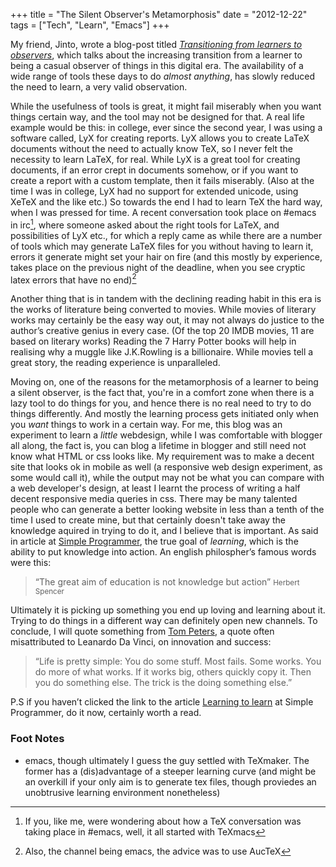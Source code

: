 +++
title = "The Silent Observer's Metamorphosis"
date = "2012-12-22"
tags = ["Tech", "Learn", "Emacs"]
+++

My friend, Jinto, wrote a blog-post titled
*[Transitioning from learners to observers][1]*, which talks about the
increasing transition from a learner to being a casual observer of
things in this digital era. The availability of a wide range of tools
these days to do *almost anything*, has slowly reduced the need to
learn, a very valid observation.

While the usefulness of tools is great, it might fail miserably when
you want things certain way, and the tool may not be designed for
that. A real life example would be this: in college, ever since the
second year, I was using a software called, LyX for creating
reports. LyX allows you to create LaTeX documents without the need to
actually know TeX, so I never felt the necessity to learn LaTeX, for
real. While LyX is a great tool for creating documents, if an error
crept in documents somehow, or if you want to create a report with a
custom template, then it fails miserably. (Also at the time I was in
college, LyX had no support for extended unicode, using XeTeX and the
like etc.) So towards the end I had to learn TeX the hard way, when I
was pressed for time. A recent conversation took place on #emacs in
irc[^irc], where someone asked about the right tools for LaTeX, and
possibilities of LyX etc., for which a reply came as while there are a
number of tools which may generate LaTeX files for you without having
to learn it, errors it generate might set your hair on fire (and this
mostly by experience, takes place on the previous night of the
deadline, when you see cryptic latex errors that have no end)[^emacs]

Another thing that is in tandem with the declining reading habit in
this era is the works of literature being converted to movies. While
movies of literary works may certainly be the easy way out, it may not
always do justice to the author’s creative genius in every case. (Of
the top 20 IMDB movies, 11 are based on literary works) Reading the 7
Harry Potter books will help in realising why a muggle like
J.K.Rowling is a billionaire. While movies tell a great story, the
reading experience is unparalleled.

Moving on, one of the reasons for the metamorphosis of a learner to
being a silent observer, is the fact that, you're in a comfort zone
when there is a lazy tool to do things for you, and hence there is no
real need to try to do things differently. And mostly the learning
process gets initiated only when you *want* things to work in a
certain way. For me, this blog was an experiment to learn a *little*
webdesign, while I was comfortable with blogger all along, the fact
is, you can blog a lifetime in blogger and still need not know what
HTML or css looks like. My requirement was to make a decent site that
looks ok in mobile as well (a responsive web design experiment, as
some would call it), while the output may not be what you can compare
with a web developer's design, at least I learnt the process of
writing a half decent responsive media queries in css. There may be
many talented people who can generate a better looking website in less
than a tenth of the time I used to create mine, but that certainly
doesn't take away the knowledge aquired in trying to do it, and I
believe that is important.  As said in article at
[Simple Programmer][2], the true goal of *learning*, which is the
ability to put knowledge into action. An english philospher’s famous
words were this:

> “The great aim of education is not knowledge but action”
> <small>Herbert Spencer</small>

Ultimately it is picking up something you end up loving and learning
about it. Trying to do things in a different way can definitely open
new channels.  To conclude, I will quote something from
[Tom Peters][3], a quote often misattributed to Leanardo Da Vinci, on innovation and success:

> “Life is pretty simple: You do some stuff. Most fails. Some works. You
> do more of what works. If it works big, others quickly copy it. Then
> you do something else. The trick is the doing something else.”

P.S if you haven’t clicked the link to the article
[Learning to learn][4] at Simple Programmer, do it now, certainly
worth a read.

### Foot Notes
[^irc]: If you, like me, were wondering about how a TeX conversation
was taking place in #emacs, well, it all started with TeXmacs
[^emacs]: Also, the channel being emacs, the advice was to use AucTeX
+ emacs, though ultimately I guess the guy settled with TeXmaker. The
former has a (dis)advantage of a steeper learning curve (and might be
an overkill if your only aim is to generate tex files, though proviedes an unobtrusive learning environment nonetheless) 

[1]: http://untold-opinion.blogspot.in/2012/12/transitioning-from-learners-to-observers.html
[2]: http://simpleprogrammer.com/2012/09/23/learning-to-learn/
[3]: http://en.wikipedia.org/wiki/Tom_Peters
[4]: http://simpleprogrammer.com/2012/09/23/learning-to-learn/
